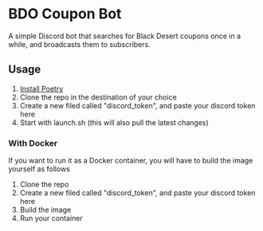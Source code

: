 # BDO Coupon Bot

A simple Discord bot that searches for Black Desert coupons once in a while, and broadcasts them to subscribers.

## Usage

1. [Install Poetry](https://python-poetry.org/docs/#installing-with-the-official-installer)
2. Clone the repo in the destination of your choice
3. Create a new filed called "discord_token", and paste your discord token here
4. Start with launch.sh (this will also pull the latest changes)

### With Docker

If you want to run it as a Docker container, you will have to build the image yourself as follows

1. Clone the repo
2. Create a new filed called "discord_token", and paste your discord token here
3. Build the image
4. Run your container
